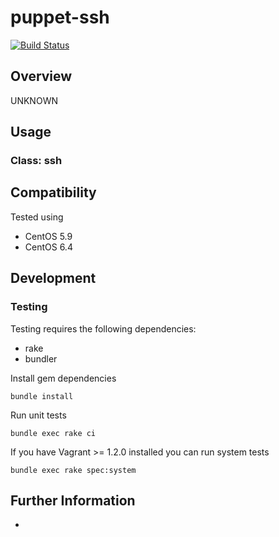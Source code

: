 # puppet-ssh

[![Build Status](https://travis-ci.org/treydock/puppet-ssh.png)](https://travis-ci.org/treydock/puppet-ssh)

## Overview

UNKNOWN

## Usage

### Class: ssh

## Compatibility

Tested using

* CentOS 5.9
* CentOS 6.4

## Development

### Testing

Testing requires the following dependencies:

* rake
* bundler

Install gem dependencies

    bundle install

Run unit tests

    bundle exec rake ci

If you have Vagrant >= 1.2.0 installed you can run system tests

    bundle exec rake spec:system

## Further Information

*
